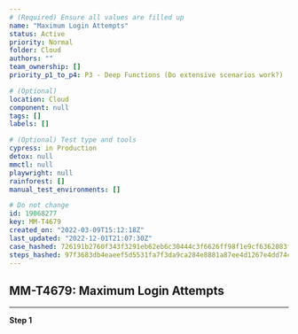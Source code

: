 ```yaml
---
# (Required) Ensure all values are filled up
name: "Maximum Login Attempts"
status: Active
priority: Normal
folder: Cloud
authors: ""
team_ownership: []
priority_p1_to_p4: P3 - Deep Functions (Do extensive scenarios work?)

# (Optional)
location: Cloud
component: null
tags: []
labels: []

# (Optional) Test type and tools
cypress: in Production
detox: null
mmctl: null
playwright: null
rainforest: []
manual_test_environments: []

# Do not change
id: 19068277
key: MM-T4679
created_on: "2022-03-09T15:12:18Z"
last_updated: "2022-12-01T21:07:30Z"
case_hashed: 726191b2760f343f3291eb62eb6c30444c3f6626ff98f1e9cf6362083f24f27f087568b3e8ff2319dedd5d1de6375265
steps_hashed: 97f3683db4eaeef5d5531fa7f3da9ca284e8881a87ee4d1267e4dd74c6ed9f072f466751c3066801a655928ba03982d3
---
```


<!-- (Auto-generated) Based on frontmatter's "key" and "name" -->

## MM-T4679: Maximum Login Attempts

---

**Step 1**
